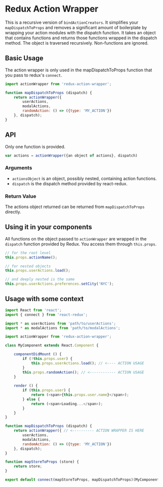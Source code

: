# Redux Action Wrapper

This is a recursive version of `bindActionCreators`. It simplifies your `mapDispatchToProps` and removes a significant amount of boilerplate by wrapping your action modules with the dispatch function. It takes an object that contains functions and returns those functions wrapped in the dispatch method. The object is traversed recursively. Non-functions are ignored.

## Basic Usage

The action wrapper is only used in the mapDispatchToProps function that you pass to redux's `connect`.

```javascript
import actionWrapper from 'redux-action-wrapper';

function mapDispatchToProps (dispatch) {
	return actionWrapper({
		userActions,
		modalActions,
		randomAction: () => ({type: 'MY_ACTION'})
	}, dispatch);
}
```

## API

Only one function is provided.

```javascript
var actions = actionWrapper({an object of actions}, dispatch)
```

### Arguments

* `actionsObject` is an object, possibly nested, containing action functions.
* `dispatch` is the dispatch method provided by react-redux.

### Return Value

The actions object returned can be returned from `mapDispatchToProps` directly.

## Using it in your components

All functions on the object passed to `actionWrapper` are wrapped in the `dispatch` function provided by Redux. You access them through `this.props`.

```javascript
// for the root level
this.props.actionName();

// for nested objects
this.props.userActions.load();

// and deeply nested is the same
this.props.userActions.preferences.setCity('NYC');
```

## Usage with some context

```javascript
import React from 'react';
import { connect } from 'react-redux';

import * as userActions from 'path/to/userActions';
import * as modalActions from 'path/to/modalActions';

import actionWrapper from 'redux-action-wrapper';

class MyComponent extends React.Component {

	componentDidMount () {
		if (!this.props.user) {
			this.props.userActions.load(); // <---- ACTION USAGE
		}
		this.props.randomAction(); // <------------ ACTION USAGE
	}
	
	render () {
		if (this.props.user) {
			return (<span>{this.props.user.name}</span>);
		} else {
			return (<span>Loading...</span>);
		}
	}
}

function mapDispatchToProps (dispatch) {
	return actionWrapper({ // <---------- ACTION WRAPPER IS HERE
		userActions,
		modalActions,
		randomAction: () => ({type: 'MY_ACTION'})
	}, dispatch);
}

function mapStoreToProps (store) {
	return store;
}

export default connect(mapStoreToProps, mapDispatchToProps)(MyComponent);
```
